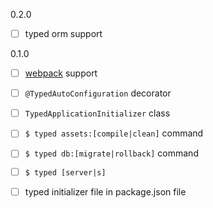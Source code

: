 0.2.0

- [ ] typed orm support

0.1.0

- [ ] [webpack](https://github.com/webpack/webpack) support
- [ ] `@TypedAutoConfiguration` decorator
- [ ] `TypedApplicationInitializer` class
- [ ] `$ typed assets:[compile|clean]` command
- [ ] `$ typed db:[migrate|rollback]` command
- [ ] `$ typed [server|s]`
- [ ] typed initializer file in package.json file

